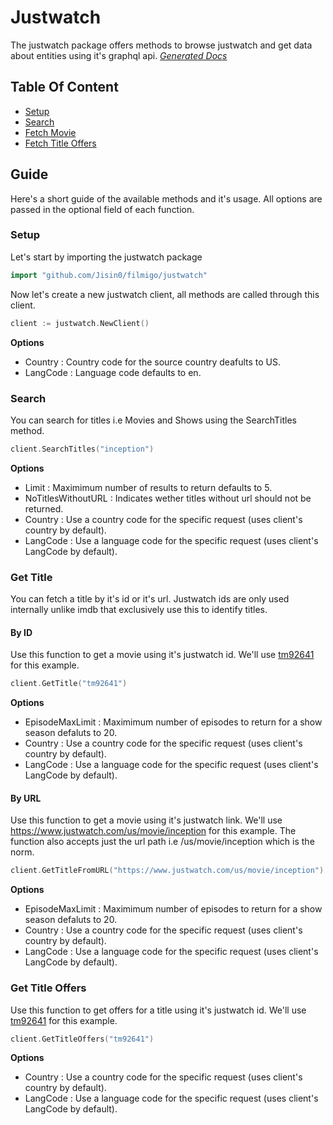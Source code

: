 # Justwatch
The justwatch package offers methods to browse justwatch and get data about entities using it's graphql api.
[_Generated Docs_](https://pkg.go.dev/github.com/Jisin0/filmigo/justwatch)

## Table Of Content
- [Setup](#setup)
- [Search](#search)
- [Fetch Movie](#get-title)
- [Fetch Title Offers](#get-title-offers)

## Guide
Here's a short guide of the available methods and it's usage. All options are passed in the optional field of each function.

### Setup
Let's start by importing the justwatch package
```go
import "github.com/Jisin0/filmigo/justwatch"
```

Now let's create a new justwatch client, all methods are called through this client.
```go
client := justwatch.NewClient()
```
**Options**
- Country : Country code for the source country deafults to US.
- LangCode : Language code defaults to en.

### Search
You can search for titles i.e Movies and Shows using the SearchTitles method.
```go
client.SearchTitles("inception")
```
**Options**
- Limit : Maximimum number of results to return defaults to 5.
- NoTitlesWithoutURL : Indicates wether titles without url should not be returned.
- Country : Use a country code for the specific request (uses client's country by default).
- LangCode : Use a language code for the specific request (uses client's LangCode by default).

### Get Title
You can fetch a title by it's id or it's url. Justwatch ids are only used internally unlike imdb that exclusively use this to identify titles.

#### By ID
Use this function to get a movie using it's justwatch id. We'll use [tm92641](https://www.justwatch.com/us/movie/inception) for this example.
```go
client.GetTitle("tm92641")
```
**Options**
- EpisodeMaxLimit : Maximimum number of episodes to return for a show season defaluts to 20.
- Country : Use a country code for the specific request (uses client's country by default).
- LangCode : Use a language code for the specific request (uses client's LangCode by default).

#### By URL
Use this function to get a movie using it's justwatch link. We'll use https://www.justwatch.com/us/movie/inception for this example.
The function also accepts just the url path i.e /us/movie/inception which is the norm.
```go
client.GetTitleFromURL("https://www.justwatch.com/us/movie/inception")
```
**Options**
- EpisodeMaxLimit : Maximimum number of episodes to return for a show season defaluts to 20.
- Country : Use a country code for the specific request (uses client's country by default).
- LangCode : Use a language code for the specific request (uses client's LangCode by default).

### Get Title Offers
Use this function to get offers for a title using it's justwatch id. We'll use [tm92641](https://www.justwatch.com/us/movie/inception) for this example.
```go
client.GetTitleOffers("tm92641")
```
**Options**
- Country : Use a country code for the specific request (uses client's country by default).
- LangCode : Use a language code for the specific request (uses client's LangCode by default).